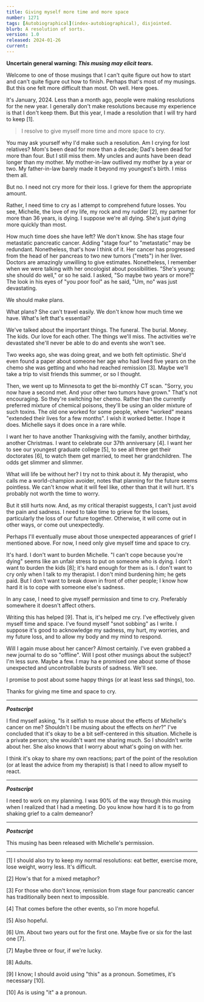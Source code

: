 ```yaml
---
title: Giving myself more time and more space
number: 1271
tags: [Autobiographical](index-autobiographical), disjointed.
blurb: A resolution of sorts.
version: 1.0
released: 2024-01-26
current: 
---
```

**Uncertain general warning: _This musing may elicit tears._**

Welcome to one of those musings that I can't quite figure out how to start and can't quite figure out how to finish. Perhaps that's most of my musings. But this one felt more difficult than most. Oh well. Here goes.

It's January, 2024. Less than a month ago, people were making resolutions for the new year. I generally don't make resolutions because my experience is that I don't keep them. But this year, I made a resolution that I will try hard to keep [1].

> I resolve to give myself more time and more space to cry.

You may ask yourself why I'd make such a resolution. Am I crying for lost relatives? Mom's been dead for more than a decade; Dad's been dead for more than four. But I still miss them. My uncles and aunts have been dead longer than my mother. My mother-in-law outlived my mother by a year or two. My father-in-law barely made it beyond my youngest's birth. I miss them all.

But no. I need not cry more for their loss. I grieve for them the appropriate amount.

Rather, I need time to cry as I attempt to comprehend future losses. You see, Michelle, the love of my life, my rock and my rudder [2], my partner for more than 36 years, is dying. I suppose we're all dying. She's just dying more quickly than most.

How much time does she have left? We don't know. She has stage four metastatic pancreatic cancer. Adding "stage four" to "metastatic" may be redundant. Nonetheless, that's how I think of it. Her cancer has progressed from the head of her pancreas to two new tumors ("mets") in her liver. Doctors are amazingly unwilling to give estimates. Nonetheless, I remember when we were talking with her oncologist about possibilities. "She's young; she should do well," or so he said. I asked, "So maybe two years or more?" The look in his eyes of "you poor fool" as he said, "Um, no" was just devastating.

We should make plans.

What plans? She can't travel easily. We don't know how much time we have. What's left that's essential?

We've talked about the important things. The funeral. The burial. Money. The kids. Our love for each other. The things we'll miss. The activities we're devastated she'll never be able to do and events she won't see.

Two weeks ago, she was doing great, and we both felt optimistic. She'd even found a paper about someone her age who had lived five years on the chemo she was getting and who had reached remission [3]. Maybe we'll take a trip to visit friends this summer, or so I thought.

Then, we went up to Minnesota to get the bi-monthly CT scan. "Sorry, you now have a second met. And your other two tumors have grown." That's not encouraging. So they're switching her chemo. Rather than the currently preferred mixture of chemical poisons, they'll be using an older mixture of such toxins. The old one worked for some people, where "worked" means "extended their lives for a few months". I wish it worked better. I hope it does. Michelle says it does once in a rare while.

I want her to have another Thanksgiving with the family, another birthday, another Christmas. I want to celebrate our 37th anniversary [4]. I want her to see our youngest graduate college [5], to see all three get their doctorates [6], to watch them get married, to meet her grandchildren. The odds get slimmer and slimmer.

What will life be without her? I try not to think about it. My therapist, who calls me a world-champion avoider, notes that planning for the future seems pointless. We can't know what it will feel like, other than that it will hurt. It's probably not worth the time to worry.

But it still hurts now. And, as my critical therapist suggests, I can't just avoid the pain and sadness. I need to take time to grieve for the losses, particularly the loss of our future together. Otherwise, it will come out in other ways, or come out unexpectedly.

Perhaps I'll eventually muse about those unexpected appearances of grief I mentioned above. For now, I need only give myself time and space to cry.

It's hard. I don't want to burden Michelle. "I can't cope because you're dying" seems like an unfair stress to put on someone who is dying. I don't want to burden the kids [8]; it's hard enough for them as is. I don't want to cry only when I talk to my therapist. I don't mind burdening him; he gets paid. But I don't want to break down in front of other people; I know how hard it is to cope with someone else's sadness.

In any case, I need to give myself permission and time to cry. Preferably somewhere it doesn't affect others.

Writing this has helped [9]. That is, it's helped me cry. I've effectively given myself time and space. I've found myself "snot sobbing" as I write. I suppose it's good to acknowledge my sadness, my hurt, my worries, and my future loss, and to allow my body and my mind to respond.

Will I again muse about her cancer? Almost certainly. I've even grabbed a new journal to do so "offline". Will I post other musings about the subject? I'm less sure. Maybe a few. I may ha e promised one about some of those unexpected and uncontrollable bursts of sadness. We'll see.

I promise to post about some happy things (or at least less sad things), too.

Thanks for giving me time and space to cry.

---

**_Postscript_** 

I find myself asking, "Is it selfish to muse about the effects of Michelle's cancer on me? Shouldn't I be musing about the effects on _her_?" I've concluded that it's okay to be a bit self-centered in this situation. Michelle is a private person; she wouldn't want me sharing much. So I shouldn't write about her. She also knows that I worry about what's going on with her. 

I think it's okay to share my own reactions; part of the point of the resolution (or at least the advice from my therapist) is that I need to allow myself to react.

---

**_Postscript_**

I need to work on my planning. I was 90% of the way through this musing when I realized that I had a meeting. Do you know how hard it is to go from shaking grief to a calm demeanor?

---

**_Postscript_**

This musing has been released with Michelle's permission.

---

[1] I should also try to keep my normal resolutions: eat better, exercise more, lose weight, worry less. It's difficult.

[2] How's that for a mixed metaphor?

[3] For those who don't know, remission from stage four pancreatic cancer has traditionally been next to impossible.

[4] That comes before the other events, so I'm more hopeful.

[5] Also hopeful.

[6] Um. About two years out for the first one.  Maybe five or six for the last one [7].

[7] Maybe three or four, if we're lucky.

[8] Adults.

[9] I know; I should avoid using "this" as a pronoun. Sometimes, it's necessary [10].

[10] As is using "it" a a pronoun.
